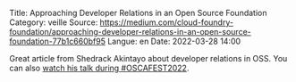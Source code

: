 Title: Approaching Developer Relations in an Open Source Foundation
Category: veille
Source: https://medium.com/cloud-foundry-foundation/approaching-developer-relations-in-an-open-source-foundation-77b1c660bf95
Langue: en
Date: 2022-03-28 14:00

Great article from Shedrack Akintayo about developer relations in OSS. You can also [watch his talk during #OSCAFEST2022](https://www.youtube.com/watch?v=b1CIyAtsOLs&t=8160s).
